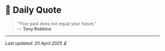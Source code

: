 # 📜 Daily Quote

> "Your past does not equal your future."  
> — **Tony Robbins**

---

_Last updated: 20 April 2025 ⏳_
